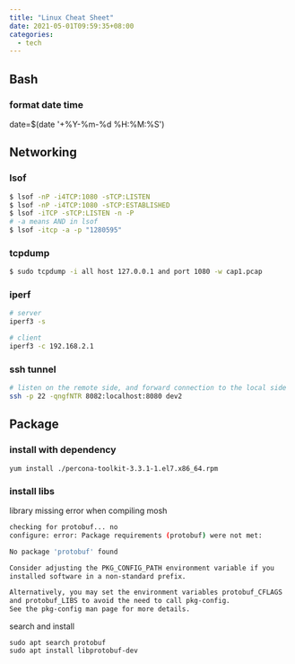 ```yaml
---
title: "Linux Cheat Sheet"
date: 2021-05-01T09:59:35+08:00
categories:
  - tech
---
```


## Bash

### format date time
date=$(date '+%Y-%m-%d %H:%M:%S')


## Networking
### lsof
```bash
$ lsof -nP -i4TCP:1080 -sTCP:LISTEN
$ lsof -nP -i4TCP:1080 -sTCP:ESTABLISHED
$ lsof -iTCP -sTCP:LISTEN -n -P
# -a means AND in lsof
$ lsof -itcp -a -p "1280595"
```

### tcpdump
```bash
$ sudo tcpdump -i all host 127.0.0.1 and port 1080 -w cap1.pcap
```

### iperf
```bash
# server
iperf3 -s

# client
iperf3 -c 192.168.2.1
```
### ssh tunnel
```bash
# listen on the remote side, and forward connection to the local side
ssh -p 22 -qngfNTR 8082:localhost:8080 dev2
```

## Package
### install with dependency
```
yum install ./percona-toolkit-3.3.1-1.el7.x86_64.rpm
```
### install libs

library missing error when compiling mosh

```bash
checking for protobuf... no
configure: error: Package requirements (protobuf) were not met:

No package 'protobuf' found

Consider adjusting the PKG_CONFIG_PATH environment variable if you
installed software in a non-standard prefix.

Alternatively, you may set the environment variables protobuf_CFLAGS
and protobuf_LIBS to avoid the need to call pkg-config.
See the pkg-config man page for more details.
```

search and install

```
sudo apt search protobuf
sudo apt install libprotobuf-dev
```
